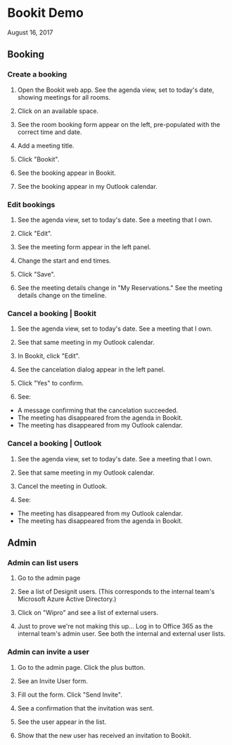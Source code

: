 # Bookit Demo
August 16, 2017


## Booking

### Create a booking
1) Open the Bookit web app. See the agenda view, set to today's date, showing meetings for all rooms.

2) Click on an available space.

3) See the room booking form appear on the left, pre-populated with the correct time and date.

4) Add a meeting title.

5) Click "Bookit".

6) See the booking appear in Bookit.

7) See the booking appear in my Outlook calendar.

### Edit bookings
1) See the agenda view, set to today's date. See a meeting that I own.

2) Click "Edit".

3) See the meeting form appear in the left panel.

4) Change the start and end times.

5) Click "Save".

6) See the meeting details change in "My Reservations." See the meeting details change on the timeline.


### Cancel a booking | Bookit
1) See the agenda view, set to today's date. See a meeting that I own.

2) See that same meeting in my Outlook calendar.

3) In Bookit, click "Edit".

4) See the cancelation dialog appear in the left panel.

5) Click "Yes" to confirm.

6) See:
- A message confirming that the cancelation succeeded.
- The meeting has disappeared from the agenda in Bookit.
- The meeting has disappeared from my Outlook calendar.

### Cancel a booking | Outlook
1) See the agenda view, set to today's date. See a meeting that I own.

2) See that same meeting in my Outlook calendar.

3) Cancel the meeting in Outlook.

4) See:
- The meeting has disappeared from my Outlook calendar.
- The meeting has disappeared from the agenda in Bookit.


## Admin

### Admin can list users
1) Go to the admin page

2) See a list of Designit users. (This corresponds to the internal team's Microsoft Azure Active Directory.)

3) Click on "Wipro" and see a list of external users.


4) Just to prove we're not making this up... Log in to Office 365 as the internal team's admin user. See
both the internal and external user lists.

### Admin can invite a user
1) Go to the admin page. Click the plus button.

2) See an Invite User form.

3) Fill out the form. Click "Send Invite".

4) See a confirmation that the invitation was sent.

5) See the user appear in the list.

6) Show that the new user has received an invitation to Bookit.
